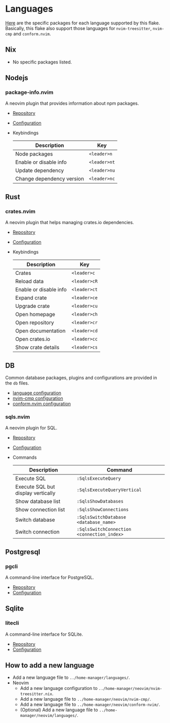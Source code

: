 # Languages

[Here](../home-manager/languages/) are the specific packages for each language supported by this flake.
Basically, this flake also support those languages for `nvim-treesitter`, `nvim-cmp` and `conform.nvim`.

## Nix

* No specific packages listed.

## Nodejs

### package-info.nvim

A neovim plugin that provides information about npm packages.

- [Repository](https://github.com/vuki656/package-info.nvim)
- [Configuration](../home-manager/neovim/languages/nodejs.nix)
- Keybindings

    | Description               | Key          |
    | ---                       | ---          |
    | Node packages             | `<leader>n`  |
    | Enable or disable info    | `<leader>nt` |
    | Update dependency         | `<leader>nu` |
    | Change dependency version | `<leader>nc` |

## Rust

### crates.nvim

A neovim plugin that helps managing crates.io dependencies.

- [Repository](https://github.com/saecki/crates.nvim)
- [Configuration](../home-manager/neovim/languages/rust.nix)
- Keybindings

    | Description             | Key          |
    | ---                     | ---          |
    | Crates                  | `<leader>c`  |
    | Reload data             | `<leader>cR` |
    | Enable or disable info  | `<leader>ct` |
    | Expand crate            | `<leader>ce` |
    | Upgrade crate           | `<leader>cu` |
    | Open homepage           | `<leader>ch` |
    | Open repository         | `<leader>cr` |
    | Open documentation      | `<leader>cd` |
    | Open crates.io          | `<leader>cc` |
    | Show crate details      | `<leader>cs` |

## DB

Common database packages, plugins and configurations are provided in the `db` files.

- [language configuration](../home-manager/languages/db.nix)
- [nvim-cmp configuration](../home-manager/neovim/nvim-cmp/db.nix)
- [conform.nvim configuration](../home-manager/neovim/conform-nvim/db.nix)

### sqls.nvim

A neovim plugin for SQL.

- [Repository](https://github.com/nanotee/sqls.nvim)
- [Configuration](../home-manager/neovim/nvim-cmp/db.nix)
- Commands

    | Description                        | Command                                    |
    | ---                                | ---                                        |
    | Execute SQL                        | `:SqlsExecuteQuery`                        |
    | Execute SQL but display vertically | `:SqlsExecuteQueryVertical`                |
    | Show database list                 | `:SqlsShowDatabases`                       |
    | Show connection list               | `:SqlsShowConnections`                     |
    | Switch database                    | `:SqlsSwitchDatabase <database_name>`      |
    | Switch connection                  | `:SqlsSwitchConnection <connection_index>` |

## Postgresql

### pgcli

A command-line interface for PostgreSQL.

- [Repository](https://github.com/dbcli/pgcli)
- [Configuration](../home-manager/languages/postgresql.nix)

## Sqlite

### litecli

A command-line interface for SQLite.

- [Repository](https://github.com/dbcli/litecli)
- [Configuration](../home-manager/languages/sqlite.nix)

## How to add a new language

- Add a new language file to `../home-manager/languages/`.
- Neovim
    - Add a new language configuration to `../home-manager/neovim/nvim-treesitter.nix`.
    - Add a new language file to `../home-manager/neovim/nvim-cmp/`.
    - Add a new language file to `../home-manager/neovim/conform-nvim/`.
    - (Optional) Add a new language file to `../home-manager/neovim/languages/`.
